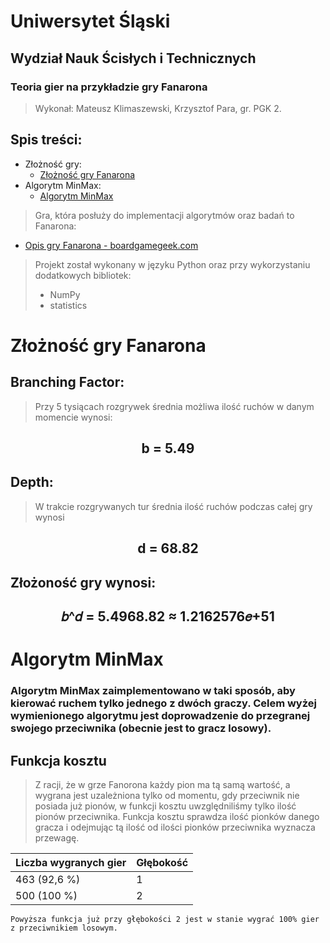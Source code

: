 # Uniwersytet Śląski

## Wydział Nauk Ścisłych i Technicznych

### Teoria gier na przykładzie gry Fanarona

> Wykonał: Mateusz Klimaszewski, Krzysztof Para, gr. PGK 2.

<div style="page-break-after: always; visibility: hidden"> 

</div>

## Spis treści:

- Złożność gry:
    - <a href="#ZG">Złożność gry Fanarona</a>
- Algorytm MinMax:
    - <a href="#AMM">Algorytm MinMax</a>

> Gra, która posłuży do implementacji algorytmów oraz badań to Fanarona: 
- <a href="https://boardgamegeek.com/boardgame/4386/fanorona">Opis gry Fanarona - boardgamegeek.com</a>
>Projekt został wykonany w języku Python oraz przy wykorzystaniu dodatkowych bibliotek:
 > * NumPy
 > * statistics 
 
<div style="page-break-after: always; visibility: hidden"> 
</div>

<div id="ZG"></div>

# Złożność gry Fanarona

## Branching Factor:

> Przy 5 tysiącach rozgrywek średnia możliwa ilość ruchów w danym momencie wynosi:

<div style="text-align:center"><h2>b = 5.49</h2></div>

## Depth:

> W trakcie rozgrywanych tur średnia ilość ruchów podczas całej gry wynosi 

<div style="text-align:center"><h2>d = 68.82</h2></div>

## Złożoność gry wynosi:


<div style="text-align:center"><h2>𝑏^𝑑 = 5.4968.82 ≈ 1.2162576𝑒+51</h2></div>

<div id="AMM"></div>

# Algorytm MinMax

### Algorytm MinMax zaimplementowano w taki sposób, aby kierować ruchem tylko jednego z dwóch graczy. Celem wyżej  wymienionego algorytmu jest doprowadzenie do przegranej swojego przeciwnika (obecnie jest to gracz losowy).  

## Funkcja kosztu
>Z racji, że w grze Fanorona każdy pion ma tą samą wartość, a wygrana jest uzależniona tylko od momentu, gdy przeciwnik
>nie posiada już pionów, w funkcji kosztu uwzględniliśmy tylko ilość pionów przeciwnika. Funkcja kosztu sprawdza ilość 
>pionków danego gracza i odejmując tą ilość od ilości pionków przeciwnika wyznacza przewagę.
>
Liczba wygranych gier  | Głębokość 
------------ | -------------
463 (92,6 %)  | 1
500 (100 %)  | 2
`Powyższa funkcja już przy głębokości 2 jest w stanie wygrać 100% gier z przeciwnikiem losowym.`





